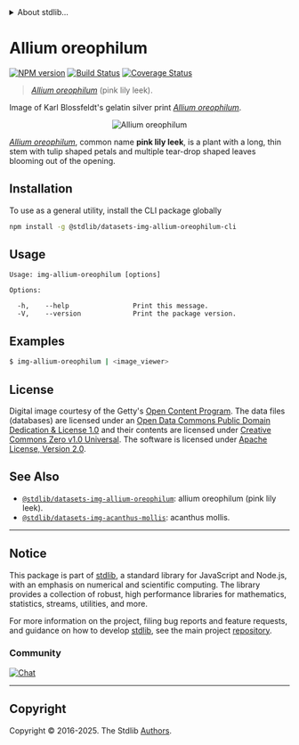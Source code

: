 <!--

@license Apache-2.0

Copyright (c) 2018 The Stdlib Authors.

Licensed under the Apache License, Version 2.0 (the "License");
you may not use this file except in compliance with the License.
You may obtain a copy of the License at

   http://www.apache.org/licenses/LICENSE-2.0

Unless required by applicable law or agreed to in writing, software
distributed under the License is distributed on an "AS IS" BASIS,
WITHOUT WARRANTIES OR CONDITIONS OF ANY KIND, either express or implied.
See the License for the specific language governing permissions and
limitations under the License.

-->


<details>
  <summary>
    About stdlib...
  </summary>
  <p>We believe in a future in which the web is a preferred environment for numerical computation. To help realize this future, we've built stdlib. stdlib is a standard library, with an emphasis on numerical and scientific computation, written in JavaScript (and C) for execution in browsers and in Node.js.</p>
  <p>The library is fully decomposable, being architected in such a way that you can swap out and mix and match APIs and functionality to cater to your exact preferences and use cases.</p>
  <p>When you use stdlib, you can be absolutely certain that you are using the most thorough, rigorous, well-written, studied, documented, tested, measured, and high-quality code out there.</p>
  <p>To join us in bringing numerical computing to the web, get started by checking us out on <a href="https://github.com/stdlib-js/stdlib">GitHub</a>, and please consider <a href="https://opencollective.com/stdlib">financially supporting stdlib</a>. We greatly appreciate your continued support!</p>
</details>

# Allium oreophilum

[![NPM version][npm-image]][npm-url] [![Build Status][test-image]][test-url] [![Coverage Status][coverage-image]][coverage-url] <!-- [![dependencies][dependencies-image]][dependencies-url] -->

> [_Allium oreophilum_][@blossfeldt:1928b] (pink lily leek).

<section class="intro">

Image of Karl Blossfeldt's gelatin silver print [_Allium oreophilum_][@blossfeldt:1928b].

<!-- <image align="center" src="./data/image.jpg" alt="Allium oreophilum"> -->

<div class="image" align="center">
    <img src="https://cdn.jsdelivr.net/gh/stdlib-js/stdlib@0ecba7517853b9d2285fb7f1cc37745c3f0b335b/lib/node_modules/@stdlib/datasets/img-allium-oreophilum/data/image.jpg" alt="Allium oreophilum">
    <br>
</div>

<!-- </image> -->

[_Allium oreophilum_][@blossfeldt:1928b], common name **pink lily leek**, is a plant with a long, thin stem with tulip shaped petals and multiple tear-drop shaped leaves blooming out of the opening.

</section>

<!-- /.intro -->









<section class="cli">



<section class="installation">

## Installation

To use as a general utility, install the CLI package globally

```bash
npm install -g @stdlib/datasets-img-allium-oreophilum-cli
```

</section>

<!-- CLI usage documentation. -->

<section class="usage">

## Usage

```text
Usage: img-allium-oreophilum [options]

Options:

  -h,    --help                Print this message.
  -V,    --version             Print the package version.
```

</section>

<!-- /.usage -->

<section class="examples">

## Examples

```bash
$ img-allium-oreophilum | <image_viewer>
```

</section>

<!-- /.examples -->

</section>

<!-- /.cli -->

<!-- <license> -->

## License

Digital image courtesy of the Getty's [Open Content Program][getty-open-content]. The data files (databases) are licensed under an [Open Data Commons Public Domain Dedication & License 1.0][pddl-1.0] and their contents are licensed under [Creative Commons Zero v1.0 Universal][cc0]. The software is licensed under [Apache License, Version 2.0][apache-license].

<!-- </license> -->

<!-- Section for related `stdlib` packages. Do not manually edit this section, as it is automatically populated. -->

<section class="related">

## See Also

-   <span class="package-name">[`@stdlib/datasets-img-allium-oreophilum`][@stdlib/datasets-img-allium-oreophilum]</span><span class="delimiter">: </span><span class="description">allium oreophilum (pink lily leek).</span>
-   <span class="package-name">[`@stdlib/datasets-img-acanthus-mollis`][@stdlib/datasets/img-acanthus-mollis]</span><span class="delimiter">: </span><span class="description">acanthus mollis.</span>

</section>

<!-- /.related -->

<!-- Section for all links. Make sure to keep an empty line after the `section` element and another before the `/section` close. -->


<section class="main-repo" >

* * *

## Notice

This package is part of [stdlib][stdlib], a standard library for JavaScript and Node.js, with an emphasis on numerical and scientific computing. The library provides a collection of robust, high performance libraries for mathematics, statistics, streams, utilities, and more.

For more information on the project, filing bug reports and feature requests, and guidance on how to develop [stdlib][stdlib], see the main project [repository][stdlib].

### Community

[![Chat][chat-image]][chat-url]

---

## Copyright

Copyright &copy; 2016-2025. The Stdlib [Authors][stdlib-authors].

</section>

<!-- /.stdlib -->

<!-- Section for all links. Make sure to keep an empty line after the `section` element and another before the `/section` close. -->

<section class="links">

[npm-image]: http://img.shields.io/npm/v/@stdlib/datasets-img-allium-oreophilum-cli.svg
[npm-url]: https://npmjs.org/package/@stdlib/datasets-img-allium-oreophilum-cli

[test-image]: https://github.com/stdlib-js/datasets-img-allium-oreophilum/actions/workflows/test.yml/badge.svg?branch=main
[test-url]: https://github.com/stdlib-js/datasets-img-allium-oreophilum/actions/workflows/test.yml?query=branch:main

[coverage-image]: https://img.shields.io/codecov/c/github/stdlib-js/datasets-img-allium-oreophilum/main.svg
[coverage-url]: https://codecov.io/github/stdlib-js/datasets-img-allium-oreophilum?branch=main

<!--

[dependencies-image]: https://img.shields.io/david/stdlib-js/datasets-img-allium-oreophilum.svg
[dependencies-url]: https://david-dm.org/stdlib-js/datasets-img-allium-oreophilum/main

-->

[chat-image]: https://img.shields.io/gitter/room/stdlib-js/stdlib.svg
[chat-url]: https://app.gitter.im/#/room/#stdlib-js_stdlib:gitter.im

[stdlib]: https://github.com/stdlib-js/stdlib

[stdlib-authors]: https://github.com/stdlib-js/stdlib/graphs/contributors

[cli-section]: https://github.com/stdlib-js/datasets-img-allium-oreophilum#cli
[cli-url]: https://github.com/stdlib-js/datasets-img-allium-oreophilum/tree/cli
[@stdlib/datasets-img-allium-oreophilum]: https://github.com/stdlib-js/datasets-img-allium-oreophilum/tree/main

[umd]: https://github.com/umdjs/umd
[es-module]: https://developer.mozilla.org/en-US/docs/Web/JavaScript/Guide/Modules

[deno-url]: https://github.com/stdlib-js/datasets-img-allium-oreophilum/tree/deno
[deno-readme]: https://github.com/stdlib-js/datasets-img-allium-oreophilum/blob/deno/README.md
[umd-url]: https://github.com/stdlib-js/datasets-img-allium-oreophilum/tree/umd
[umd-readme]: https://github.com/stdlib-js/datasets-img-allium-oreophilum/blob/umd/README.md
[esm-url]: https://github.com/stdlib-js/datasets-img-allium-oreophilum/tree/esm
[esm-readme]: https://github.com/stdlib-js/datasets-img-allium-oreophilum/blob/esm/README.md
[branches-url]: https://github.com/stdlib-js/datasets-img-allium-oreophilum/blob/main/branches.md

[getty-open-content]: http://www.getty.edu/about/opencontent.html

[pddl-1.0]: http://opendatacommons.org/licenses/pddl/1.0/

[cc0]: https://creativecommons.org/publicdomain/zero/1.0

[apache-license]: https://www.apache.org/licenses/LICENSE-2.0

[@blossfeldt:1928b]: http://www.getty.edu/art/collection/objects/35448/karl-blossfeldt-allium-ostrowskianum-knoblauchpflanze-german-1928/

[@stdlib/buffer/ctor]: https://github.com/stdlib-js/buffer-ctor

<!-- <related-links> -->

[@stdlib/datasets/img-acanthus-mollis]: https://github.com/stdlib-js/datasets-img-acanthus-mollis

<!-- </related-links> -->

</section>

<!-- /.links -->
